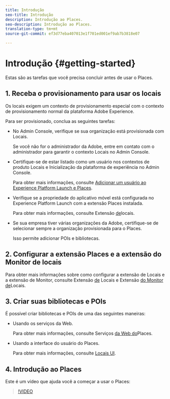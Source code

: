 ```yaml
---
title: Introdução
seo-title: Introdução
description: Introdução ao Places.
seo-description: Introdução ao Places.
translation-type: tm+mt
source-git-commit: ef3d77eba407013e1f701ed001ef9ab7b3818e07

---
```



# Introdução {#getting-started}

Estas são as tarefas que você precisa concluir antes de usar o Places.

## 1. Receba o provisionamento para usar os locais

Os locais exigem um contexto de provisionamento especial com o contexto de provisionamento normal da plataforma Adobe Experience.

Para ser provisionado, conclua as seguintes tarefas:

* No Admin Console, verifique se sua organização está provisionada com Locais.

   Se você não for o administrador da Adobe, entre em contato com o administrador para garantir o contexto Locais no Admin Console.

* Certifique-se de estar listado como um usuário nos contextos de produto Locais e Inicialização da plataforma de experiência no Admin Console.

   Para obter mais informações, consulte [Adicionar um usuário ao Experience Platform Launch e Places](/help/adding-a-user-to-places.md).

* Verifique se a propriedade do aplicativo móvel está configurada no Experience Platform Launch com a extensão Places instalada.

   Para obter mais informações, consulte Extensão [de](/help/configure-places-in-the-sdk/places-extension/places-extension.md)locais.

* Se sua empresa tiver várias organizações da Adobe, certifique-se de selecionar sempre a organização provisionada para o Places.

   Isso permite adicionar POIs e bibliotecas.

## 2. Configurar a extensão Places e a extensão do Monitor de locais

Para obter mais informações sobre como configurar a extensão de Locais e a extensão de Monitor, consulte Extensão [de](/help/configure-places-in-the-sdk/places-extension/places-extension.md) Locais e Extensão [do Monitor de](/help/configure-places-in-the-sdk/places-monitor-extension/places-monitor-extension.md)Locais.

## 3. Criar suas bibliotecas e POIs

É possível criar bibliotecas e POIs de uma das seguintes maneiras:

* Usando os serviços da Web.

   Para obter mais informações, consulte Serviços [da Web do](/help/places-rest-apis/places-web-services.md)Places.

* Usando a interface do usuário do Places.

   Para obter mais informações, consulte [Locais UI](/help/places-database-management-1/places-database-management.md).

## 4. Introdução ao Places

Este é um vídeo que ajuda você a começar a usar o Places:

>[!VIDEO](https://www.youtube.com/watch?v=aV6i_ayxWCw)
